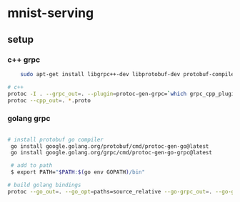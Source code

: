 # mnist-serving

## setup

### c++ grpc

``` bash
    sudo apt-get install libgrpc++-dev libprotobuf-dev protobuf-compiler-grpc
```

``` bash
# c++
protoc -I . --grpc_out=. --plugin=protoc-gen-grpc=`which grpc_cpp_plugin` *.proto
protoc --cpp_out=. *.proto
```

### golang grpc

``` bash

# install protobuf go compiler 
 go install google.golang.org/protobuf/cmd/protoc-gen-go@latest
 go install google.golang.org/grpc/cmd/protoc-gen-go-grpc@latest

 # add to path
 $ export PATH="$PATH:$(go env GOPATH)/bin"
```

``` bash
# build golang bindings
protoc --go_out=. --go_opt=paths=source_relative --go-grpc_out=. --go-grpc_opt=paths=source_relative *.proto
```